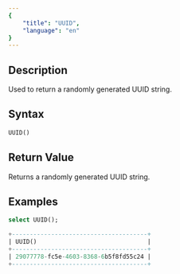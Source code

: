 ```yaml
---
{
    "title": "UUID",
    "language": "en"
}
---
```


## Description

Used to return a randomly generated UUID string.

## Syntax

```sql
UUID()
```
## Return Value
Returns a randomly generated UUID string.

## Examples

```sql
select UUID();
```

```sql
+--------------------------------------+
| UUID()                               |
+--------------------------------------+
| 29077778-fc5e-4603-8368-6b5f8fd55c24 |
+--------------------------------------+

```
